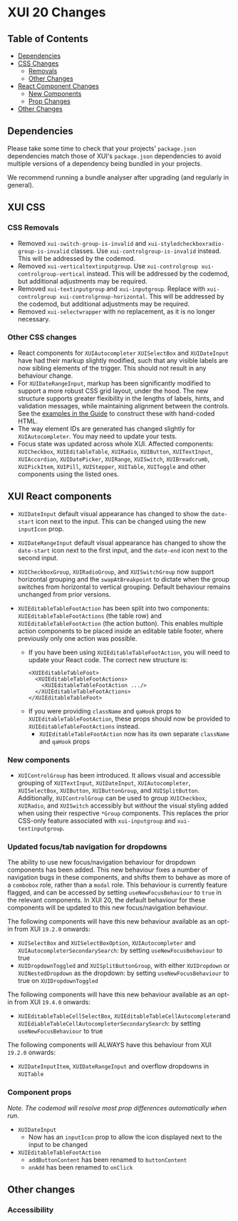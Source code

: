 # XUI 20 Changes

## Table of Contents

- [Dependencies](#Dependencies)
- [CSS Changes](#XUI-CSS)
  - [Removals](#CSS-Removals)
  - [Other Changes](#Other-CSS-changes)
- [React Component Changes](#XUI-React-components)
  - [New Components](#New-components)
  - [Prop Changes](#Component-props)
- [Other Changes](#Other-changes)

## Dependencies

Please take some time to check that your projects' `package.json` dependencies match those of XUI's `package.json` dependencies to avoid multiple versions of a dependency being bundled in your projects.

We recommend running a bundle analyser after upgrading (and regularly in general).

## XUI CSS

### CSS Removals

- Removed `xui-switch-group-is-invalid` and `xui-styledcheckboxradio-group-is-invalid` classes. Use `xui-controlgroup-is-invalid` instead. This will be addressed by the codemod.
- Removed `xui-verticaltextinputgroup`. Use `xui-controlgroup xui-controlgroup-vertical` instead. This will be addressed by the codemod, but additional adjustments may be required.
- Removed `xui-textinputgroup` and `xui-inputgroup`. Replace with `xui-controlgroup xui-controlgroup-horizontal`. This will be addressed by the codemod, but additional adjustments may be required.
- Removed `xui-selectwrapper` with no replacement, as it is no longer necessary.

### Other CSS changes

- React components for `XUIAutocompleter` `XUISelectBox` and `XUIDateInput` have had their markup slightly modified, such that any visible labels are now sibling elements of the trigger. This should not result in any behaviour change.
- For `XUIDateRangeInput`, markup has been significantly modified to support a more robust CSS grid layout, under the hood. The new structure supports greater flexibility in the lengths of labels, hints, and validation messages, while maintaining alignment between the controls. See the [examples in the Guide](https://xui.xero.com/20.0.0/section-components-collectinginput-dateinput.html) to construct these with hand-coded HTML.
- The way element IDs are generated has changed slightly for `XUIAutocompleter`. You may need to update your tests.
- Focus state was updated across whole XUI. Affected components: `XUICheckbox`, `XUIEditableTable`, `XUIRadio`, `XUIButton`, `XUITextInput`, `XUIAccordion`, `XUIDatePicker`, `XUIRange`, `XUISwitch`, `XUIBreadcrumb`, `XUIPickItem`, `XUIPill`, `XUIStepper`, `XUITable`, `XUIToggle` and other components using the listed ones.

## XUI React components

- `XUIDateInput` default visual appearance has changed to show the `date-start` icon next to the input. This can be changed using the new `inputIcon` prop.

- `XUIDateRangeInput` default visual appearance has changed to show the `date-start` icon next to the first input, and the `date-end` icon next to the second input.

- `XUICheckboxGroup`, `XUIRadioGroup`, and `XUISwitchGroup` now support horizontal grouping and the `swapAtBreakpoint` to dictate when the group switches from horizontal to vertical grouping. Default behaviour remains unchanged from prior versions.

- `XUIEditableTableFootAction` has been split into two components: `XUIEditableTableFootActions` (the table row) and `XUIEditableTableFootAction` (the action button). This enables multiple action components to be placed inside an editable table footer, where previously only one action was possible.
  - If you have been using `XUIEditableTableFootAction`, you will need to update your React code. The correct new structure is:
    ```
    <XUIEditableTableFoot>
      <XUIEditableTableFootActions>
        <XUIEditableTableFootAction .../>
      </XUIEditableTableFootActions>
    </XUIEditableTableFoot>
    ```
  - If you were providing `className` and `qaHook` props to `XUIEditableTableFootAction`, these props should now be provided to `XUIEditableTableFootActions` instead.
    - `XUIEditableTableFootAction` now has its own separate `className` and `qaHook` props

### New components

- `XUIControlGroup` has been introduced. It allows visual and accessible grouping of `XUITextInput`, `XUIDateInput`, `XUIAutocompleter`, `XUISelectBox`, `XUIButton`, `XUIButtonGroup`, and `XUISplitButton`. Additionally, `XUIControlGroup` can be used to group `XUICheckbox`, `XUIRadio`, and `XUISwitch` accessibly but _without_ the visual styling added when using their respective `*Group` components. This replaces the prior CSS-only feature associated with `xui-inputgroup` and `xui-textinputgroup`.

### Updated focus/tab navigation for dropdowns

The ability to use new focus/navigation behaviour for dropdown components has been added. This new behaviour fixes a number of navigation bugs in these components, and shifts them to behave as more of a `combobox` role, rather than a `modal` role. This behaviour is currently feature flagged, and can be accessed by setting `useNewFocusBehaviour` to `true` in the relevant components. In XUI 20, the default behaviour for these components will be updated to this new focus/navigation behaviour.

The following components will have this new behaviour available as an opt-in from XUI `19.2.0` onwards:

- `XUISelectBox` and `XUISelectBoxOption`, `XUIAutocompleter` and `XUIAutocompleterSecondarySearch`: by setting `useNewFocusBehaviour` to true
- `XUIDropdownToggled` and `XUISplitButtonGroup`, with either `XUIDropdown` or `XUINestedDropdown` as the dropdown: by setting `useNewFocusBehaviour` to true on `XUIDropdownToggled`

The following components will have this new behaviour available as an opt-in from XUI `19.4.0` onwards:

- `XUIEditableTableCellSelectBox`, `XUIEditableTableCellAutocompleter`and `XUIEdiableTableCellAutocompleterSecondarySearch`: by setting `useNewFocusBehaviour` to true

The following components will ALWAYS have this behaviour from XUI `19.2.0` onwards:

- `XUIDateInputItem`, `XUIDateRangeInput` and overflow dropdowns in `XUITable`

### Component props

_Note. The codemod will resolve most prop differences automatically when run._

- `XUIDateInput`
  - Now has an `inputIcon` prop to allow the icon displayed next to the input to be changed
- `XUIEditableTableFootAction`
  - `addButtonContent` has been renamed to `buttonContent`
  - `onAdd` has been renamed to `onClick`

## Other changes

### Accessibility
